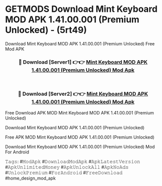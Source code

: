# GETMODS Download Mint Keyboard MOD APK 1.41.00.001 (Premium Unlocked) - (5rt49)
Download Mint Keyboard MOD APK 1.41.00.001 (Premium Unlocked) Free Mod APK

<div align="center">
<h3>🔴 Download [Server1] 👉👉 <a href="https://apk-comot.site?title=Mint_Keyboard_MOD_APK_1.41.00.001_(Premium_Unlocked)">Mint Keyboard MOD APK 1.41.00.001 (Premium Unlocked) Mod Apk</a></h3><br>

<h3>🔴 Download [Server2] 👉👉 <a href="https://apk-comot.site?title=Mint_Keyboard_MOD_APK_1.41.00.001_(Premium_Unlocked)">Mint Keyboard MOD APK 1.41.00.001 (Premium Unlocked) Mod Apk</a></h3>
</div>


Free Download APK MOD Mint Keyboard MOD APK 1.41.00.001 (Premium Unlocked)

Download Mint Keyboard MOD APK 1.41.00.001 (Premium Unlocked) 

Free APK MOD Mint Keyboard MOD APK 1.41.00.001 (Premium Unlocked) 

Download Mint Keyboard MOD APK 1.41.00.001 (Premium Unlocked) Mod For Android

𝚃𝚊𝚐𝚜: #𝙼𝚘𝚍𝙰𝚙𝚔 #𝙳𝚘𝚠𝚗𝚕𝚘𝚊𝚍𝙼𝚘𝚍𝙰𝚙𝚔 #𝙰𝚙𝚔𝙻𝚊𝚝𝚎𝚜𝚝𝚅𝚎𝚛𝚜𝚒𝚘𝚗 #𝙰𝚙𝚔𝚄𝚗𝚕𝚒𝚖𝚒𝚝𝚎𝚍𝙼𝚘𝚗𝚎𝚢 #𝙰𝚙𝚔𝚄𝚗𝚕𝚘𝚌𝚔𝙰𝚕𝚕 #𝙰𝚙𝚔𝙽𝚘𝙰𝚍𝚜 #𝚄𝚗𝚕𝚘𝚌𝚔𝙿𝚛𝚎𝚖𝚒𝚞𝚖 #𝙵𝚘𝚛𝙰𝚗𝚍𝚛𝚘𝚒𝚍 #𝙵𝚛𝚎𝚎𝙳𝚘𝚠𝚗𝚕𝚘𝚊𝚍 #home_design_mod_apk